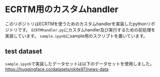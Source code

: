# ECRTM用のカスタムhandler
このリポジトリはECRTMを使うためのカスタムhandlerを実装したpythonリポジトリです。
`ECRTMhandler.py`にカスタムhandler及び実行するための前処理を実装しています。
`sample.ipynb`にsample用のスクリプトを置いています。

## test dataset
`sample.ipynb`で実装したデータセットは以下のデータセットを使用しました。
https://huggingface.co/datasets/okite97/news-data

